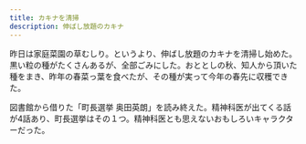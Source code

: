 ```yaml
---
title: カキナを清掃
description: 伸ばし放題のカキナ
---
```


昨日は家庭菜園の草むしり。というより、伸ばし放題のカキナを清掃し始めた。黒い粒の種がたくさんあるが、全部ごみにした。おととしの秋、知人から頂いた種をまき、昨年の春菜っ葉を食べたが、その種が実って今年の春先に収穫できた。

図書館から借りた「町長選挙 奥田英朗」を読み終えた。精神科医が出てくる話が4話あり、町長選挙はその１つ。精神科医とも思えないおもしろいキャラクターだった。
